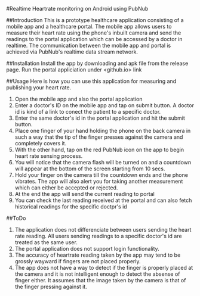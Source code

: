 #Realtime Heartrate monitoring on Android using PubNub

##Introduction
This is a prototype healthcare application consisting of a mobile app and a healthcare portal. The mobile app allows users to measure their heart rate using the phone's inbuilt camera and send the readings to the portal application which can be accessed by a doctor in realtime. The communication between the mobile app and portal is achieved via PubNub's realtime data stream network.

##Installation
Install the app by downloading and apk file from the release page.
Run the portal appliciation under <github.io> link

##Usage
Here is how you can use this application for measuring and publishing your heart rate.
1. Open the mobile app and also the portal application
2. Enter a doctor's ID on the mobile app and tap on submit button. A doctor id is kind of a link to conect the patient to a specific doctor.
3. Enter the same doctor's id in the portal application and hit the submit button.
4. Place one finger of your hand holding the phone on the back camera in such a way that the tip of the finger presses against the camera and completely covers it.
5. With the other hand, tap on the red PubNub icon on the app to begin heart rate sensing process.
6. You will notice that the camera flash will be turned on and a countdown will appear at the bottom of the screen starting from 10 secs.
7. Hold your finger on the camera till the countdown ends and the phone vibrates. The app will also alert you for taking another measurement which can either be accepted or rejected. 
8. At the end the app will send the current reading to portal
9. You can check the last reading received at the portal and can also fetch historical readings for the specific doctpr's id

##ToDo
1. The application does not differenciate between users sending the heart rate reading. All users sending readings to a specific doctor's id are treated as the same user.
2. The portal application does not support login functionality.
3. The accuracy of heartrate reading taken by the app may tend to be grossly wayward if fingers are not placed properly.
4. The app does not have a way to detect if the finger is properly placed at the camera and it is not intelligent enough to detect the absense of finger either. It assumes that the image taken by the camera is that of the finger pressing against it. 

